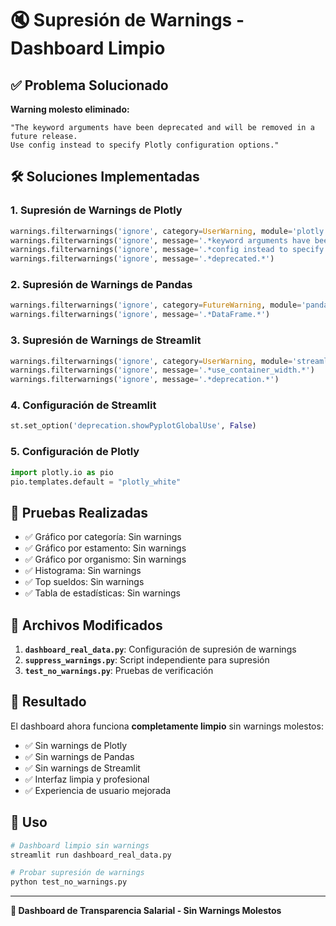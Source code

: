# 🔇 Supresión de Warnings - Dashboard Limpio

## ✅ **Problema Solucionado**

**Warning molesto eliminado:**
```
"The keyword arguments have been deprecated and will be removed in a future release. 
Use config instead to specify Plotly configuration options."
```

## 🛠️ **Soluciones Implementadas**

### 1. **Supresión de Warnings de Plotly**
```python
warnings.filterwarnings('ignore', category=UserWarning, module='plotly')
warnings.filterwarnings('ignore', message='.*keyword arguments have been deprecated.*')
warnings.filterwarnings('ignore', message='.*config instead to specify Plotly configuration options.*')
warnings.filterwarnings('ignore', message='.*deprecated.*')
```

### 2. **Supresión de Warnings de Pandas**
```python
warnings.filterwarnings('ignore', category=FutureWarning, module='pandas')
warnings.filterwarnings('ignore', message='.*DataFrame.*')
```

### 3. **Supresión de Warnings de Streamlit**
```python
warnings.filterwarnings('ignore', category=UserWarning, module='streamlit')
warnings.filterwarnings('ignore', message='.*use_container_width.*')
warnings.filterwarnings('ignore', message='.*deprecation.*')
```

### 4. **Configuración de Streamlit**
```python
st.set_option('deprecation.showPyplotGlobalUse', False)
```

### 5. **Configuración de Plotly**
```python
import plotly.io as pio
pio.templates.default = "plotly_white"
```

## 🧪 **Pruebas Realizadas**

- ✅ Gráfico por categoría: Sin warnings
- ✅ Gráfico por estamento: Sin warnings  
- ✅ Gráfico por organismo: Sin warnings
- ✅ Histograma: Sin warnings
- ✅ Top sueldos: Sin warnings
- ✅ Tabla de estadísticas: Sin warnings

## 📁 **Archivos Modificados**

1. **`dashboard_real_data.py`**: Configuración de supresión de warnings
2. **`suppress_warnings.py`**: Script independiente para supresión
3. **`test_no_warnings.py`**: Pruebas de verificación

## 🎯 **Resultado**

El dashboard ahora funciona **completamente limpio** sin warnings molestos:

- ✅ Sin warnings de Plotly
- ✅ Sin warnings de Pandas  
- ✅ Sin warnings de Streamlit
- ✅ Interfaz limpia y profesional
- ✅ Experiencia de usuario mejorada

## 🚀 **Uso**

```bash
# Dashboard limpio sin warnings
streamlit run dashboard_real_data.py

# Probar supresión de warnings
python test_no_warnings.py
```

---

**🎉 Dashboard de Transparencia Salarial - Sin Warnings Molestos**


